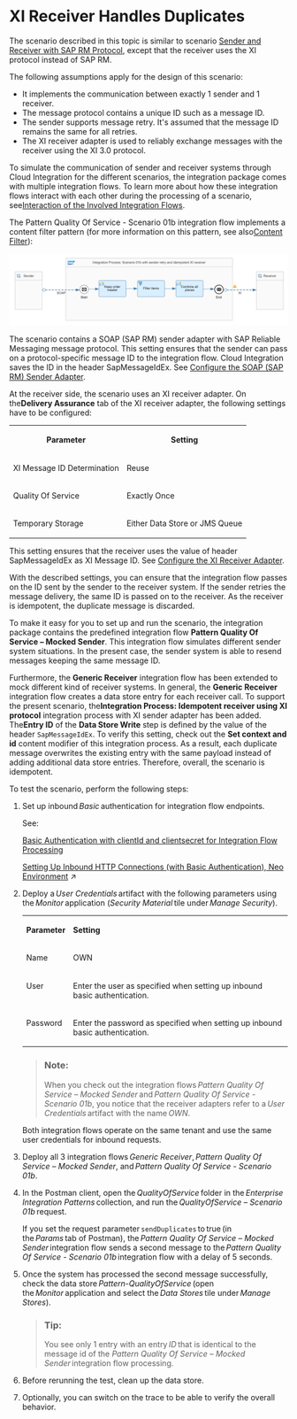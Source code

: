 <!-- loiofcf026b6af6c4c7aba466e3b73f5fc49 -->

# XI Receiver Handles Duplicates

The scenario described in this topic is similar to scenario [Sender and Receiver with SAP RM Protocol](https://help.sap.com/docs/integration-suite/sap-integration-suite/sender-and-receiver-with-sap-rm-protocol), except that the receiver uses the XI protocol instead of SAP RM.

The following assumptions apply for the design of this scenario:

-   It implements the communication between exactly 1 sender and 1 receiver.
-   The message protocol contains a unique ID such as a message ID.
-   The sender supports message retry. It's assumed that the message ID remains the same for all retries.
-   The XI receiver adapter is used to reliably exchange messages with the receiver using the XI 3.0 protocol.

To simulate the communication of sender and receiver systems through Cloud Integration for the different scenarios, the integration package comes with multiple integration flows. To learn more about how these integration flows interact with each other during the processing of a scenario, see[Interaction of the Involved Integration Flows](https://help.sap.com/docs/cloud-integration/sap-cloud-integration/interaction-of-involved-integration-flows).

The Pattern Quality Of Service - Scenario 01b integration flow implements a content filter pattern \(for more information on this pattern, see also[Content Filter](https://help.sap.com/docs/integration-suite/sap-integration-suite/content-filter)\):

![](images/PatternQualityOfService_Scenario01b_6256c0d.png)

The scenario contains a SOAP \(SAP RM\) sender adapter with SAP Reliable Messaging message protocol. This setting ensures that the sender can pass on a protocol-specific message ID to the integration flow. Cloud Integration saves the ID in the header SapMessageIdEx. See [Configure the SOAP \(SAP RM\) Sender Adapter](https://help.sap.com/docs/cloud-integration/sap-cloud-integration/configure-soap-sap-rm-sender-adapter).

At the receiver side, the scenario uses an XI receiver adapter. On the**Delivery Assurance** tab of the XI receiver adapter, the following settings have to be configured:


<table>
<tr>
<th valign="top">

Parameter



</th>
<th valign="top">

Setting



</th>
</tr>
<tr>
<td valign="top">

XI Message ID Determination



</td>
<td valign="top">

Reuse



</td>
</tr>
<tr>
<td valign="top">

Quality Of Service



</td>
<td valign="top">

Exactly Once



</td>
</tr>
<tr>
<td valign="top">

Temporary Storage



</td>
<td valign="top">

Either Data Store or JMS Queue



</td>
</tr>
</table>

This setting ensures that the receiver uses the value of header SapMessageIdEx as XI Message ID. See [Configure the XI Receiver Adapter](https://help.sap.com/docs/integration-suite/sap-integration-suite/configure-xi-receiver-adapter).

With the described settings, you can ensure that the integration flow passes on the ID sent by the sender to the receiver system. If the sender retries the message delivery, the same ID is passed on to the receiver. As the receiver is idempotent, the duplicate message is discarded.

To make it easy for you to set up and run the scenario, the integration package contains the predefined integration flow **Pattern Quality Of Service – Mocked Sender**. This integration flow simulates different sender system situations. In the present case, the sender system is able to resend messages keeping the same message ID.

Furthermore, the **Generic Receiver** integration flow has been extended to mock different kind of receiver systems. In general, the **Generic Receiver** integration flow creates a data store entry for each receiver call. To support the present scenario, the**Integration Process: Idempotent receiver using XI protocol** integration process with XI sender adapter has been added. The**Entry ID** of the **Data Store Write** step is defined by the value of the header `SapMessageIdEx`. To verify this setting, check out the **Set context and id** content modifier of this integration process. As a result, each duplicate message overwrites the existing entry with the same payload instead of adding additional data store entries. Therefore, overall, the scenario is idempotent.

To test the scenario, perform the following steps:

1.  Set up inbound *Basic* authentication for integration flow endpoints.

    See:

    [Basic Authentication with clientId and clientsecret for Integration Flow Processing](../40-RemoteSystems/basic-authentication-with-clientid-and-clientsecret-for-integration-flow-processing-647eeb3.md)

    [Setting Up Inbound HTTP Connections (with Basic Authentication), Neo Environment](https://help.sap.com/viewer/368c481cd6954bdfa5d0435479fd4eaf/Cloud/en-US/391c45cfcd0f4435952ab085283b7f7d.html "") :arrow_upper_right: 

2.  Deploy a *User Credentials* artifact with the following parameters using the *Monitor* application \(*Security Material* tile under *Manage Security*\).


    <table>
    <tr>
    <th valign="top">

    Parameter


    
    </th>
    <th valign="top">

    Setting


    
    </th>
    </tr>
    <tr>
    <td valign="top">
    
    Name


    
    </td>
    <td valign="top">
    
    OWN


    
    </td>
    </tr>
    <tr>
    <td valign="top">
    
    User


    
    </td>
    <td valign="top">
    
    Enter the user as specified when setting up inbound basic authentication.


    
    </td>
    </tr>
    <tr>
    <td valign="top">
    
    Password


    
    </td>
    <td valign="top">
    
    Enter the password as specified when setting up inbound basic authentication.


    
    </td>
    </tr>
    </table>
    
    > ### Note:  
    > When you check out the integration flows *Pattern Quality Of Service – Mocked Sender* and *Pattern Quality Of Service - Scenario 01b*, you notice that the receiver adapters refer to a *User Credentials* artifact with the name *OWN*.

    Both integration flows operate on the same tenant and use the same user credentials for inbound requests.

3.  Deploy all 3 integration flows *Generic Receiver*, *Pattern Quality Of Service – Mocked Sender*, and *Pattern Quality Of Service - Scenario 01b*.
4.  In the Postman client, open the *QualityOfService* folder in the *Enterprise Integration Patterns* collection, and run the *QualityOfService – Scenario 01b* request.

    If you set the request parameter `sendDuplicates` to true \(in the *Params* tab of Postman\), the *Pattern Quality Of Service – Mocked Sender* integration flow sends a second message to the *Pattern Quality Of Service - Scenario 01b* integration flow with a delay of 5 seconds.

5.  Once the system has processed the second message successfully, check the data store *Pattern-QualityOfService* \(open the *Monitor* application and select the *Data Stores* tile under *Manage Stores*\).

    > ### Tip:  
    > You see only 1 entry with an entry *ID* that is identical to the message id of the *Pattern Quality Of Service – Mocked Sender* integration flow processing.

6.  Before rerunning the test, clean up the data store.

7.  Optionally, you can switch on the trace to be able to verify the overall behavior.

